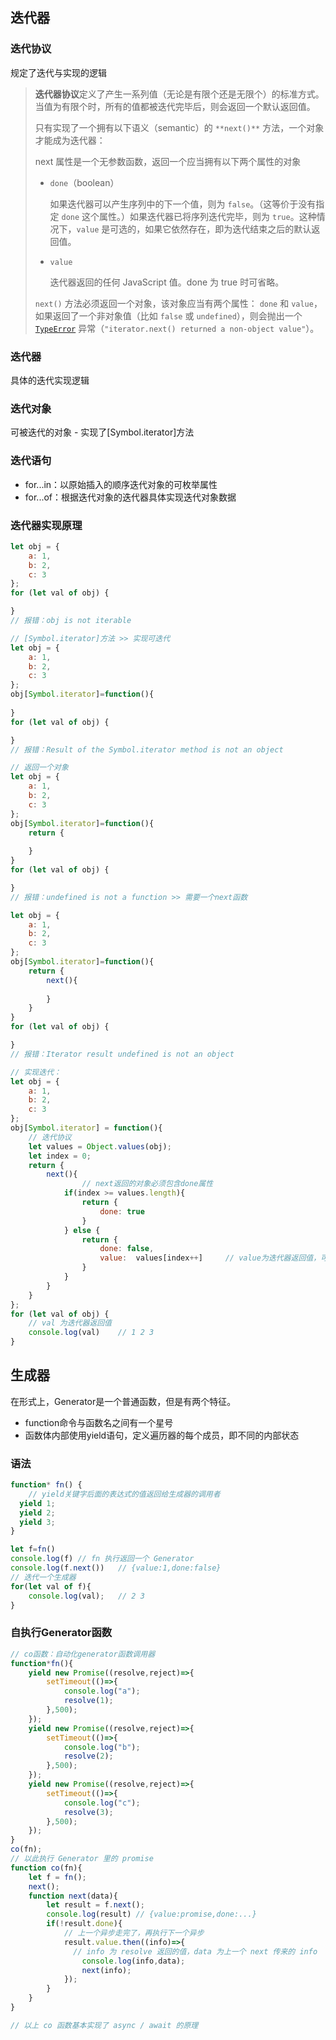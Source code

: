 ## 迭代器

### 迭代协议

规定了迭代与实现的逻辑

> **迭代器协议**定义了产生一系列值（无论是有限个还是无限个）的标准方式。当值为有限个时，所有的值都被迭代完毕后，则会返回一个默认返回值。
>
> 只有实现了一个拥有以下语义（semantic）的 `**next()**` 方法，一个对象才能成为迭代器：
>
> next 属性是一个无参数函数，返回一个应当拥有以下两个属性的对象
>
> - `done`（boolean）
>
>   如果迭代器可以产生序列中的下一个值，则为 `false`。（这等价于没有指定 `done` 这个属性。）如果迭代器已将序列迭代完毕，则为 `true`。这种情况下，`value` 是可选的，如果它依然存在，即为迭代结束之后的默认返回值。
>
> - `value`
>
>   迭代器返回的任何 JavaScript 值。done 为 true 时可省略。
>
> `next()` 方法必须返回一个对象，该对象应当有两个属性： `done` 和 `value`，如果返回了一个非对象值（比如 `false` 或 `undefined`），则会抛出一个 [`TypeError`](https://developer.mozilla.org/zh-CN/docs/Web/JavaScript/Reference/Global_Objects/TypeError) 异常（`"iterator.next() returned a non-object value"`）。

### 迭代器

具体的迭代实现逻辑

### 迭代对象

可被迭代的对象 - 实现了[Symbol.iterator]方法

### 迭代语句

- for...in：以原始插入的顺序迭代对象的可枚举属性
- for...of：根据迭代对象的迭代器具体实现迭代对象数据

### 迭代器实现原理

```js
let obj = {
    a: 1,
    b: 2,
    c: 3
};
for (let val of obj) {

}
// 报错：obj is not iterable
```

```js
// [Symbol.iterator]方法 >> 实现可迭代
let obj = {
    a: 1,
    b: 2,
    c: 3
};
obj[Symbol.iterator]=function(){
    
}
for (let val of obj) {

}
// 报错：Result of the Symbol.iterator method is not an object
```

```js
// 返回一个对象
let obj = {
    a: 1,
    b: 2,
    c: 3
};
obj[Symbol.iterator]=function(){
    return {
        
    }
}
for (let val of obj) {

}
// 报错：undefined is not a function >> 需要一个next函数
```

```js
let obj = {
    a: 1,
    b: 2,
    c: 3
};
obj[Symbol.iterator]=function(){
    return {
        next(){
            
        }
    }
}
for (let val of obj) {

}
// 报错：Iterator result undefined is not an object
```

```js
// 实现迭代：
let obj = {
    a: 1,
    b: 2,
    c: 3
};
obj[Symbol.iterator] = function(){
    // 迭代协议
    let values = Object.values(obj);
    let index = 0;
    return {
        next(){
        		// next返回的对象必须包含done属性
            if(index >= values.length){
                return {
                    done: true
                }
            } else {
                return {
                    done: false,
                    value:  values[index++] 	// value为迭代器返回值，可为任意值
                }
            }
        }
    }
};
for (let val of obj) {
	// val 为迭代器返回值
	console.log(val)	// 1 2 3
}

```



## 生成器

在形式上，Generator是一个普通函数，但是有两个特征。
- function命令与函数名之间有一个星号
- 函数体内部使用yield语句，定义遍历器的每个成员，即不同的内部状态

### 语法

```js
function* fn() { 
	// yield关键字后面的表达式的值返回给生成器的调用者
  yield 1;
  yield 2;
  yield 3;
}

let f=fn()	
console.log(f) // fn 执行返回一个 Generator
console.log(f.next())	// {value:1,done:false}
// 迭代一个生成器
for(let val of f){
    console.log(val);	// 2 3
}
```

### 自执行Generator函数

```js
// co函数：自动化generator函数调用器
function*fn(){
    yield new Promise((resolve,reject)=>{
        setTimeout(()=>{
            console.log("a");
            resolve(1);
        },500);
    });
    yield new Promise((resolve,reject)=>{
        setTimeout(()=>{
            console.log("b");
            resolve(2);
        },500);
    });
    yield new Promise((resolve,reject)=>{
        setTimeout(()=>{
            console.log("c");
            resolve(3);
        },500);
    });
}
co(fn);
// 以此执行 Generator 里的 promise
function co(fn){
    let f = fn();
    next();
    function next(data){
        let result = f.next();
      	console.log(result)	// {value:promise,done:...}
        if(!result.done){
            // 上一个异步走完了，再执行下一个异步
            result.value.then((info)=>{
              // info 为 resolve 返回的值，data 为上一个 next 传来的 info
                console.log(info,data);
                next(info);
            });
        }
    }
}

// 以上 co 函数基本实现了 async / await 的原理
```

